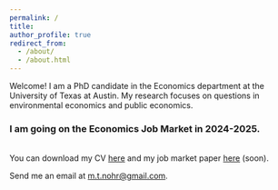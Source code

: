 ```yaml
---
permalink: /
title:
author_profile: true
redirect_from: 
  - /about/
  - /about.html
---
```




Welcome! I am a PhD candidate in the Economics department at the University of Texas at Austin. My research focuses on questions in environmental economics and public economics. 

### I am going on the Economics Job Market in 2024-2025.


<br />You can download my CV [here](/files/nohr_cv.pdf "nohr_cv.pdf") and my job market paper [here](/research/ "nohr_jmp.pdf") (soon). 

Send me an email at [m.t.nohr@gmail.com](mailto:m.t.nohr@gmail.com "mailto:m.t.nohr@gmail.com").
